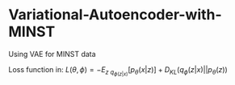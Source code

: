 # Variational-Autoencoder-with-MINST

Using VAE for MINST data

Loss function in:
$L(\theta, \phi) = - E_{z ~ q_{\phi(z|x)}}[p_{\theta}(x|z)] + D_{KL}(q_{\phi}(z|x)||p_{\theta}(z))$

